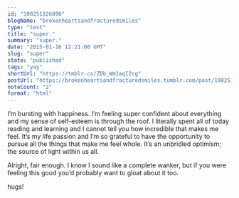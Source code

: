 ```yaml
---
id: "108251326890"
blogName: "brokenheartsandfracturedsmiles"
type: "text"
title: "super."
summary: "super."
date: "2015-01-16 12:21:00 GMT"
slug: "super"
state: "published"
tags: "yay"
shortUrl: "https://tmblr.co/ZDb_Wm1aqI2cg"
postUrl: "https://brokenheartsandfracturedsmiles.tumblr.com/post/108251326890/super"
noteCount: "2"
format: "html"
---
```


I’m bursting with happiness. I’m feeling super confident about everything and my sense of self-esteem is through the roof. I literally spent all of today reading and learning and I cannot tell you how incredible that makes me feel. It’s my life passion and I’m so grateful to have the opportunity to pursue all the things that make me feel whole. It’s an unbridled optimism; the source of light within us all. 

Alright, fair enough. I know I sound like a complete wanker, but if you were feeling this good you’d probably want to gloat about it too. 

hugs!
